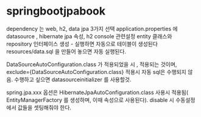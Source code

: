 # springbootjpabook

dependency 는 web, h2, data jpa 3가지 선택
application.properties 에 datasource , hibernate jpa 속성, h2 console 관련설정
entity 클래스와 repository 인터페이스 생성 - 실행하면 자동으로 테이블이 생성된다
resources/data.sql 을 만들어 놓으면 자동 실행된다.

DataSourceAutoConfiguration.class 가 적용되었을 시 , 적용되는 것이며, exclude={DataSourceAutoConfiguration.class} 적용시 자동 sql은 수행되지 않음. 수행하고 싶으면 datasourceinitializer 를 사용할것.

spring.jpa.xxx 옵션은 HibernateJpaAutoConfiguration.class 사용시 적용됨( EntityManagerFactory 를 생성하며, 이때 속성으로 사용된다). disable 시 수동설정에서 값들을 셋팅해줘야 한다.


